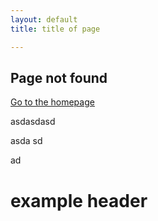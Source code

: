 ```yaml
---
layout: default
title: title of page

---
```

## Page not found

[Go to the homepage](/ "Back to homepage")

asdasdasd

asda sd

 ad

# example header